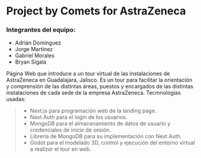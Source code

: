 # Project by Comets for AstraZeneca
### Integrantes del equipo:
- Adrián Dominguez
- Jorge Martinez
- Gabriel Morales
- Bryan Sigala

Página Web que introduce a un tour virtual de las instalaciones de AstraZeneca en Guadalajara, Jalisco. Es un tour para facilitar la orientación y comprensión de las distintas áreas, puestos y encargados de las distintas instalaciones de cada sede de la empresa AstraZeneca. 
Tecmnologías usadas:
> - Next.js para programación web de la landing page.
> - Next Auth para el login de los usuarios.
> - MongoDB para el almacenamiento de datos de usuario y credenciales de inicio de sesión.
> - Librería de MongoDB para su implementación con Next Auth. 
> - Godot para el modelado 3D, control y ejecución del entorno virtual a realizar el tour en web. 
